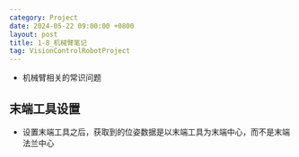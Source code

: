```yaml
---
category: Project
date: 2024-05-22 09:00:00 +0800
layout: post
title: 1-8_机械臂笔记
tag: VisionControlRobotProject
---
```


+ 机械臂相关的常识问题

## 末端工具设置

+ 设置末端工具之后，获取到的位姿数据是以末端工具为末端中心，而不是末端法兰中心